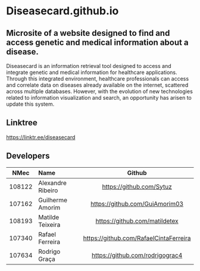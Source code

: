 # Diseasecard.github.io

## Microsite of a website designed to find and access genetic and medical information about a disease.

Diseasecard is an information retrieval tool designed to access and integrate genetic and medical information for healthcare applications. Through this integrated environment, healthcare professionals can access and correlate data on diseases already available on the internet, scattered across multiple databases. However, with the evolution of new technologies related to information visualization and search, an opportunity has arisen to update this system.

## Linktree

https://linktr.ee/diseasecard


## Developers

| NMec | Name | Github | 
|:---: |:---|:---:|
| 108122 | Alexandre Ribeiro        | https://github.com/Sytuz                  |
| 107162 | Guilherme Amorim         | https://github.com/GuiAmorim03            |
| 108193 | Matilde Teixeira         | https://github.com/matildetex             |
| 107340 | Rafael Ferreira          | https://github.com/RafaelCintaFerreira    |
| 107634 | Rodrigo Graça            | https://github.com/rodrigograc4           |
